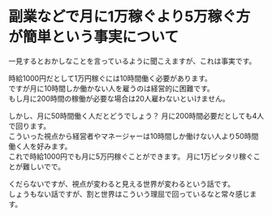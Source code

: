 # 副業などで月に1万稼ぐより5万稼ぐ方が簡単という事実について

一見するとおかしなことを言っているように聞こえますが、これは事実です。  

時給1000円だとして1万円稼ぐには10時間働く必要があります。  
ですが月に10時間しか働かない人を雇うのは経営的に困難です。  
もし月に200時間の稼働が必要な場合は20人雇わないといけません。    

しかし、月に50時間働く人だとどうでしょう？  月に200時間必要だとしても4人で回ります。  
こういった視点から経営者やマネージャーは10時間しか働けない人より50時間働く人を好みます。  
これで時給1000円でも月に5万円稼ぐことができます。  月に1万ピッタリ稼ぐことが難しいでで。  

くだらないですが、視点が変わると見える世界が変わるという話です。  
しょうもない話ですが、割と世界はこういう理屈で回っているなと常々感じます。  
